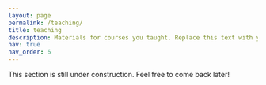 ```yaml
---
layout: page
permalink: /teaching/
title: teaching
description: Materials for courses you taught. Replace this text with your description.
nav: true
nav_order: 6
---
```


This section is still under construction. Feel free to come back later!
